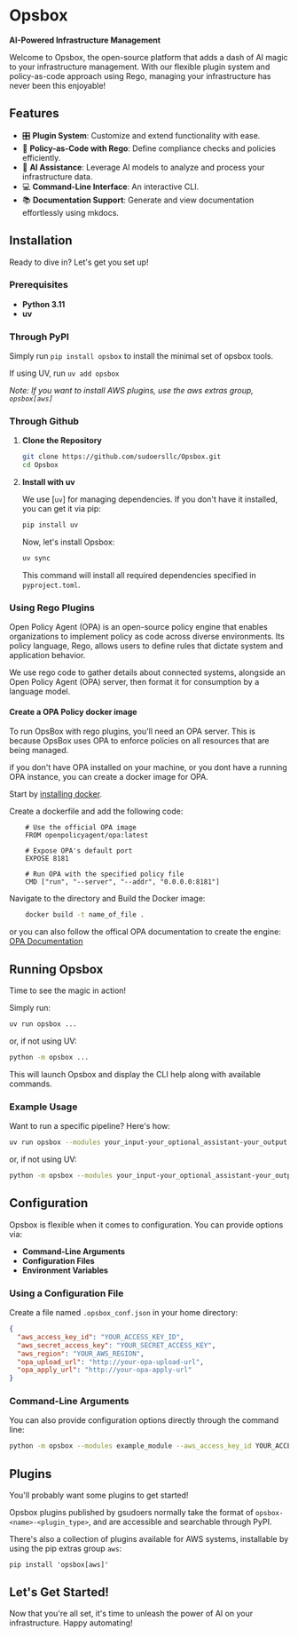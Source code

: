 # Opsbox

**AI-Powered Infrastructure Management**

Welcome to Opsbox, the open-source platform that adds a dash of AI magic to your infrastructure management. With our flexible plugin system and policy-as-code approach using Rego, managing your infrastructure has never been this enjoyable!

## Features

- 🎛️ **Plugin System**: Customize and extend functionality with ease.
- 📝 **Policy-as-Code with Rego**: Define compliance checks and policies efficiently.
- 🤖 **AI Assistance**: Leverage AI models to analyze and process your infrastructure data.
- 💻 **Command-Line Interface**: An interactive CLI.
- 📚 **Documentation Support**: Generate and view documentation effortlessly using mkdocs.

## Installation

Ready to dive in? Let's get you set up!

### Prerequisites

- **Python 3.11**
- **uv**

### Through PyPI

Simply run `pip install opsbox` to install the minimal set of opsbox tools.

If using UV, run `uv add opsbox`

*Note: If you want to install AWS plugins, use the aws extras group, `opsbox[aws]`*

### Through Github

1. **Clone the Repository**

    ```bash
    git clone https://github.com/sudoersllc/Opsbox.git
    cd Opsbox
    ```

2. **Install with uv**

    We use [`uv`] for managing dependencies. If you don't have it installed, you can get it via pip:

    ```bash
    pip install uv
    ```

    Now, let's install Opsbox:

    ```bash
    uv sync
    ```

    This command will install all required dependencies specified in `pyproject.toml`.

### Using Rego Plugins
Open Policy Agent (OPA) is an open-source policy engine that enables organizations to implement policy as code across diverse environments. Its policy language, Rego, allows users to define rules that dictate system and application behavior.

We use rego code to gather details about connected systems, alongside an Open Policy Agent (OPA) server, then format it for consumption by a language model.

#### Create a OPA Policy docker image
To run OpsBox with rego plugins, you'll need an OPA server. This is because OpsBox uses OPA to enforce policies on all resources that are being managed.

if you don't have OPA installed on your machine, or you dont have a running OPA instance, you can create a docker image for OPA.

Start by [installing docker](https://docs.docker.com/engine/install/).

Create a dockerfile and add the following code:
```docker
    # Use the official OPA image
    FROM openpolicyagent/opa:latest

    # Expose OPA's default port
    EXPOSE 8181

    # Run OPA with the specified policy file
    CMD ["run", "--server", "--addr", "0.0.0.0:8181"]
```

Navigate to the directory and Build the Docker image:
```bash
    docker build -t name_of_file .
```
or you can also follow the offical OPA documentation to create the engine: [OPA Documentation](https://www.openpolicyagent.org/docs/latest/)

## Running Opsbox

Time to see the magic in action!

Simply run:

```bash
uv run opsbox ...
```

or, if not using UV:

```bash
python -m opsbox ...
```

This will launch Opsbox and display the CLI help along with available commands.

### Example Usage

Want to run a specific pipeline? Here's how:

```bash
uv run opsbox --modules your_input-your_optional_assistant-your_output --opa_upload_url http://your-opa-upload-url --opa_apply_url http://your-opa-apply-url
```

or, if not using UV:

```bash
python -m opsbox --modules your_input-your_optional_assistant-your_output --opa_upload_url http://your-opa-upload-url --opa_apply_url http://your-opa-apply-url
```

## Configuration

Opsbox is flexible when it comes to configuration. You can provide options via:

- **Command-Line Arguments**
- **Configuration Files**
- **Environment Variables**

### Using a Configuration File

Create a file named `.opsbox_conf.json` in your home directory:

```json
{
  "aws_access_key_id": "YOUR_ACCESS_KEY_ID",
  "aws_secret_access_key": "YOUR_SECRET_ACCESS_KEY",
  "aws_region": "YOUR_AWS_REGION",
  "opa_upload_url": "http://your-opa-upload-url",
  "opa_apply_url": "http://your-opa-apply-url"
}
```

### Command-Line Arguments

You can also provide configuration options directly through the command line:

```bash
python -m opsbox --modules example_module --aws_access_key_id YOUR_ACCESS_KEY_ID --aws_secret_access_key YOUR_SECRET_ACCESS_KEY --aws_region YOUR_AWS_REGION --opa_upload_url http://your-opa-upload-url --opa_apply_url http://your-opa-apply-url
```

## Plugins
You'll probably want some plugins to get started!

Opsbox plugins published by gsudoers normally take the format of `opsbox-<name>-<plugin_type>`, and are accessible and searchable through PyPI.

There's also a collection of plugins available for AWS systems, installable by using the pip extras group `aws`:

```pip install 'opsbox[aws]'```


## Let's Get Started!

Now that you're all set, it's time to unleash the power of AI on your infrastructure. Happy automating!